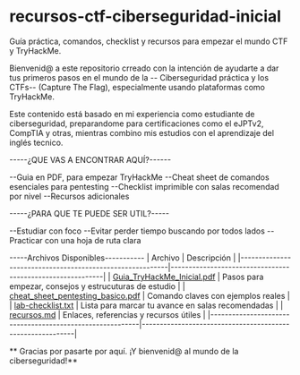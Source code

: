 # recursos-ctf-ciberseguridad-inicial
Guía práctica, comandos, checklist y recursos para empezar el mundo CTF y TryHackMe.
 
Bienvenid@ a este repositorio crreado con la intención de ayudarte a dar tus primeros pasos en el mundo de la
-- Ciberseguridad práctica y los CTFs--
(Capture The Flag), especialmente usando plataformas como TryHackMe.

Este contenido está basado en mi experiencia como estudiante de ciberseguridad, preparandome para certificaciones
como el eJPTv2, CompTIA y otras, mientras combino mis estudios con el aprendizaje del inglés tecnico.


-----¿QUE VAS A ENCONTRAR AQUÍ?------

--Guia en PDF, para empezar TryHackMe
--Cheat sheet de comandos esenciales para pentesting
--Checklist imprimible con salas recomendad por nivel
--Recursos adicionales 


-----¿PARA QUE TE PUEDE SER UTIL?-----

--Estudiar con foco
--Evitar perder tiempo buscando por todos lados
--Practicar con una hoja de ruta clara


-----Archivos Disponibles-----------
|  Archivo                                                 |    Descripción                                            |
|----------------------------------------------------------|-----------------------------------------------------------|
| [Guia_TryHackMe_Inicial.pdf](guia-tryhackme-inicial.md)  |   Pasos para empezar, consejos y estrucuturas de estudio  |
| [cheat_sheet_pentesting_basico.pdf](cheat-sheet.md)      |   Comando claves con ejemplos reales                      |
| [lab-checklist.txt](lab-checlist.txt)                    |   Lista para marcar tu avance en salas recomendadas       |
| [recursos.md](recursos.md)                               |   Enlaces, referencias y recursos útiles                  |
|----------------------------------------------------------|-----------------------------------------------------------|

** Gracias por pasarte por aquí. ¡Y bienvenid@ al mundo de la ciberseguridad!**


